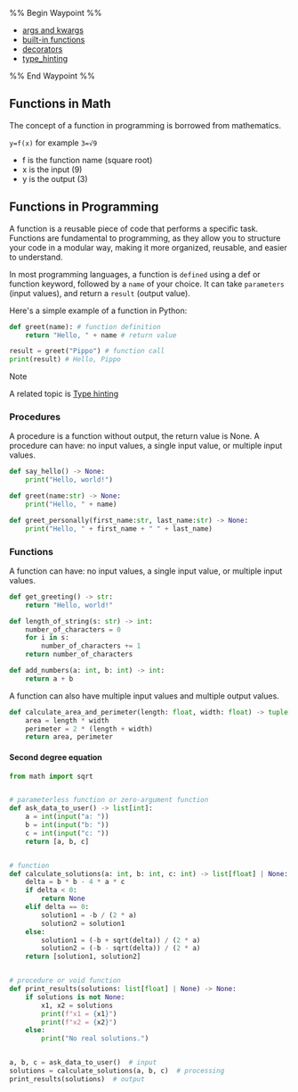 %% Begin Waypoint %%
- [args and kwargs](./args%20and%20kwargs.md)
- [built-in functions](./built-in%20functions.md)
- [decorators](./decorators.md)
- [type_hinting](./type_hinting.md)

%% End Waypoint %%

## Functions in Math

The concept of a function in programming is borrowed from mathematics.

`y=f(x)` for example `3=√9`

- f is the function name (square root)
- x is the input (9)
- y is the output (3)

## Functions in Programming

A function is a reusable piece of code that performs a specific task. Functions are fundamental to programming, as they allow you to structure your code in a modular way, making it more organized, reusable, and easier to understand.

In most programming languages, a function is `defined` using a def or function keyword, followed by a `name` of your choice. It can take `parameters` (input values), and return a `result` (output value).

Here's a simple example of a function in Python:

```python
def greet(name): # function definition
    return "Hello, " + name # return value 

result = greet("Pippo") # function call
print(result) # Hello, Pippo
```

> [!NOTE]
> A related topic is [Type hinting](type_hinting.md)

### Procedures

A procedure is a function without output, the return value is None.
A procedure can have: no input values, a single input value, or multiple input values.

```python
def say_hello() -> None:
    print("Hello, world!")

def greet(name:str) -> None:
    print("Hello, " + name)

def greet_personally(first_name:str, last_name:str) -> None:
    print("Hello, " + first_name + " " + last_name)
```

### Functions

A function can have: no input values, a single input value, or multiple input values.

```python
def get_greeting() -> str:
    return "Hello, world!"

def length_of_string(s: str) -> int:
    number_of_characters = 0
    for i in s:
        number_of_characters += 1
    return number_of_characters

def add_numbers(a: int, b: int) -> int:
    return a + b
```

A function can also have multiple input values and multiple output values.

```python
def calculate_area_and_perimeter(length: float, width: float) -> tuple[float]:
    area = length * width
    perimeter = 2 * (length + width)
    return area, perimeter
```

#### Second degree equation

```python
from math import sqrt


# parameterless function or zero-argument function
def ask_data_to_user() -> list[int]:
    a = int(input("a: "))
    b = int(input("b: "))
    c = int(input("c: "))
    return [a, b, c]


# function
def calculate_solutions(a: int, b: int, c: int) -> list[float] | None:
    delta = b * b - 4 * a * c
    if delta < 0:
        return None
    elif delta == 0:
        solution1 = -b / (2 * a)
        solution2 = solution1
    else:
        solution1 = (-b + sqrt(delta)) / (2 * a)
        solution2 = (-b - sqrt(delta)) / (2 * a)
    return [solution1, solution2]


# procedure or void function
def print_results(solutions: list[float] | None) -> None:
    if solutions is not None:
        x1, x2 = solutions
        print(f"x1 = {x1}")
        print(f"x2 = {x2}")
    else:
        print("No real solutions.")


a, b, c = ask_data_to_user()  # input
solutions = calculate_solutions(a, b, c)  # processing
print_results(solutions)  # output
```
